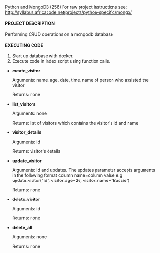 Python and MongoDB (256)
For raw project instructions see: http://syllabus.africacode.net/projects/python-specific/mongo/
#### **PROJECT DESCRIPTION**

Performing CRUD operations on a mongodb database
#### **EXECUTING CODE**
1. Start up database with docker.
2. Execute code in index script using function calls.

* **create_visitor**

    Arguments: name, age, date, time, name of person who assisted the visitor

    Returns: none

* **list_visitors**

    Arguments: none
     
    Returns: list of visitors which contains the visitor's id and name

* **visitor_details**

    Arguments: id

    Returns: visitor's details

* **update_visitor**

    Arguments: id and updates. The updates parameter accepts arguments in the following format column name=column value e.g update_visitor("id", visitor_age=26, visitor_name="Bassie")

    Returns: none

* **delete_visitor** 

    Arguments: id

    Returns: none

* **delete_all**

    Arguments: none

    Returns: none

